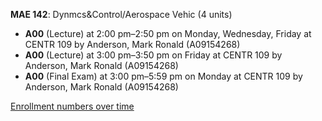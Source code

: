 **MAE 142**: Dynmcs&Control/Aerospace Vehic (4 units)

- **A00** (Lecture) at 2:00 pm–2:50 pm on Monday, Wednesday, Friday at CENTR 109 by Anderson, Mark Ronald (A09154268)
- **A00** (Lecture) at 3:00 pm–3:50 pm on Friday at CENTR 109 by Anderson, Mark Ronald (A09154268)
- **A00** (Final Exam) at 3:00 pm–5:59 pm on Monday at CENTR 109 by Anderson, Mark Ronald (A09154268)

[Enrollment numbers over time](./MAE142.tsv)
